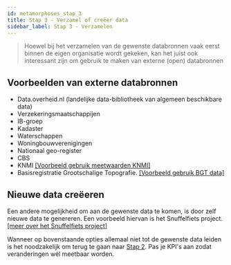 ```yaml
---
id: metamorphoses_stap_3
title: Stap 3 - Verzamel of creëer data
sidebar_label: Stap 3 - Verzamelen
---
```


> Hoewel bij het verzamelen van de gewenste databronnen vaak eerst binnen de eigen organisatie wordt gekeken, kan het juist ook interessant zijn om gebruik te maken van externe (open) databronnen

## Voorbeelden van externe databronnen

+ Data.overheid.nl (landelijke data-bibliotheek van algemeen beschikbare data)
+ Verzekeringsmaatschappijen
+ IB-groep
+ Kadaster
+ Waterschappen
+ Woningbouwverenigingen
+ Nationaal geo-register
+ CBS
+ KNMI [[Voorbeeld gebruik meetwaarden KNMI]]( metamorphoses_data_knmi.md)
+ Basisregistratie Grootschalige Topografie. [[Voorbeeld gebruik BGT data]]( metamorphoses_data_bgt.md)


## Nieuwe data creëeren

Een andere mogelijkheid om aan de gewenste data te komen, is door zelf nieuwe data te genereren. Een voorbeeld hiervan is het Snuffelfiets project. [[meer over het Snuffelfiets project]](metamorphoses_voorbeeld_snuffelfiets.md)

Wanneer op bovenstaande opties allemaal niet tot de gewenste data leiden is het noodzakelijk om terug te gaan naar [Stap 2](metamorphoses_stap_2). Pas je KPI's aan zodat veranderingen wél meetbaar worden. 
